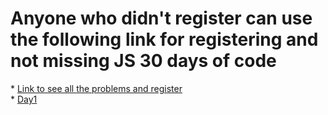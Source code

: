 <h1>Anyone who didn't register can use the following link for registering and not missing JS 30 days of code</h1>
* <a href="https://leetcode.com/discuss/study-guide/3458761/Open-to-Registration!-30-Days-of-LC-JavaScript-Challenge/?utm_campaign=Banner1&utm_medium=Banner&utm_source=Banner&gio_link_id=kojBgY6o">Link to see all the problems and register</a><br>
* <a href="https://leetcode.com/problems/create-hello-world-function/?utm_campaign=PostD1&utm_medium=Post&utm_source=Post&gio_link_id=QPDw0kJR">Day1</a>
